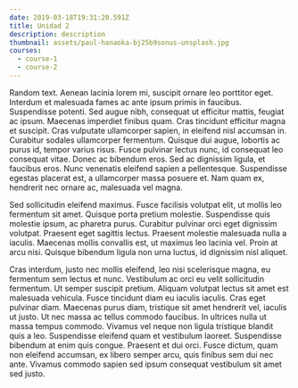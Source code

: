 ```yaml
---
date: 2019-03-18T19:31:20.591Z
title: Unidad 2
description: description
thumbnail: assets/paul-hanaoka-bj25b9sonus-unsplash.jpg
courses:
  - course-1
  - course-2
---
```


Random text.
Aenean lacinia lorem mi, suscipit ornare leo porttitor eget. Interdum et malesuada fames ac ante ipsum primis in faucibus. Suspendisse potenti. Sed augue nibh, consequat ut efficitur mattis, feugiat ac ipsum. Maecenas imperdiet finibus quam. Cras tincidunt efficitur magna et suscipit. Cras vulputate ullamcorper sapien, in eleifend nisl accumsan in. Curabitur sodales ullamcorper fermentum. Quisque dui augue, lobortis ac purus id, tempor varius risus. Fusce pulvinar lectus nunc, id consequat leo consequat vitae. Donec ac bibendum eros. Sed ac dignissim ligula, et faucibus eros. Nunc venenatis eleifend sapien a pellentesque. Suspendisse egestas placerat est, a ullamcorper massa posuere et. Nam quam ex, hendrerit nec ornare ac, malesuada vel magna.

Sed sollicitudin eleifend maximus. Fusce facilisis volutpat elit, ut mollis leo fermentum sit amet. Quisque porta pretium molestie. Suspendisse quis molestie ipsum, ac pharetra purus. Curabitur pulvinar orci eget dignissim volutpat. Praesent eget sagittis lectus. Praesent molestie malesuada nulla a iaculis. Maecenas mollis convallis est, ut maximus leo lacinia vel. Proin at arcu nisi. Quisque bibendum ligula non urna luctus, id dignissim nisl aliquet.

Cras interdum, justo nec mollis eleifend, leo nisi scelerisque magna, eu fermentum sem lectus et nunc. Vestibulum ac orci eu velit sollicitudin fermentum. Ut semper suscipit pretium. Aliquam volutpat lectus sit amet est malesuada vehicula. Fusce tincidunt diam eu iaculis iaculis. Cras eget pulvinar diam. Maecenas purus diam, tristique sit amet hendrerit vel, iaculis ut justo. Ut nec massa ac tellus commodo faucibus. In ultrices nulla ut massa tempus commodo. Vivamus vel neque non ligula tristique blandit quis a leo. Suspendisse eleifend quam et vestibulum laoreet. Suspendisse bibendum at enim quis congue. Praesent et dui orci. Fusce dictum, quam non eleifend accumsan, ex libero semper arcu, quis finibus sem dui nec ante. Vivamus commodo sapien sed ipsum consequat vestibulum sit amet sed justo.
